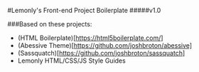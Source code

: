 #Lemonly's Front-end Project Boilerplate
#####v1.0

###Based on these projects:
* (HTML Boilerplate)[https://html5boilerplate.com/]
* (Abessive Theme)[https://github.com/joshbroton/abessive]
* (Sassquatch)[https://github.com/joshbroton/sassquatch]
* Lemonly HTML/CSS/JS Style Guides
